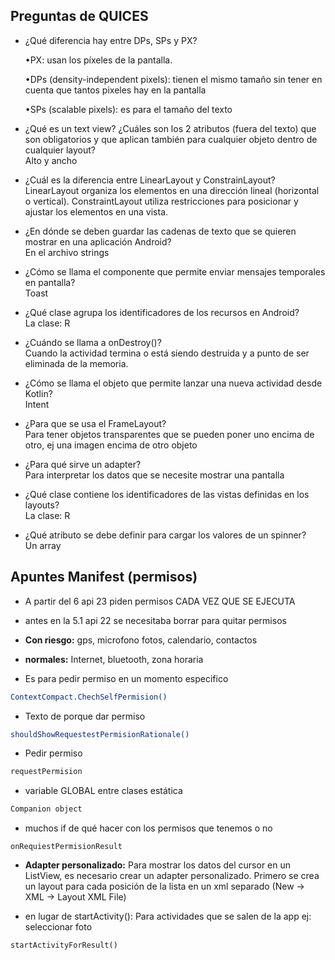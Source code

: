 ## Preguntas de QUICES

- ¿Qué diferencia hay entre DPs, SPs y PX?

  •PX: usan los píxeles de la pantalla.

  •DPs (density-independent pixels): tienen el mismo tamaño sin tener en cuenta que tantos pixeles hay en la pantalla

  •SPs (scalable pixels): es para el tamaño del texto

- ¿Qué es un text view? ¿Cuáles son los 2 atributos (fuera del texto) que son obligatorios y que aplican también para cualquier objeto dentro de cualquier layout? <br>
Alto y ancho

- ¿Cuál es la diferencia entre LinearLayout y ConstrainLayout? <br>
LinearLayout organiza los elementos en una dirección lineal (horizontal o vertical). ConstraintLayout utiliza restricciones para posicionar y ajustar los   elementos en una vista.

- ¿En dónde se deben guardar las cadenas de texto que se quieren mostrar en una aplicación Android? <br>
  En el archivo strings

- ¿Cómo se llama el componente que permite enviar mensajes temporales en pantalla? <br>
  Toast

- ¿Qué clase agrupa los identificadores de los recursos en Android? <br>
  La clase: R

- ¿Cuándo se llama a onDestroy()? <br>
  Cuando la actividad termina o está siendo destruida y a punto de ser eliminada de la memoria.

- ¿Cómo se llama el objeto que permite lanzar una nueva actividad desde Kotlin? <br>
  Intent

- ¿Para que se usa el FrameLayout? <br>
  Para tener objetos transparentes que se pueden poner uno encima de otro, ej una imagen encima de otro objeto

- ¿Para qué sirve un adapter? <br>
  Para interpretar los datos que se necesite mostrar una pantalla

- ¿Qué clase contiene los identificadores de las vistas definidas en los layouts? <br>
  La clase: R

- ¿Qué atributo se debe definir para cargar los valores de un spinner? <br>
  Un array

## Apuntes Manifest (permisos)

- A partir del 6 api 23 piden permisos CADA VEZ QUE SE EJECUTA

- antes en la 5.1 api 22 se necesitaba borrar para quitar permisos

- **Con riesgo:** gps, microfono fotos, calendario, contactos

- **normales:** Internet, bluetooth, zona horaria

- Es para pedir permiso en un momento especifico
```bash
ContextCompact.ChechSelfPermision()
```
- Texto de porque dar permiso
```bash
shouldShowRequestestPermisionRationale()
```
- Pedir permiso
```bash
requestPermision
```
- variable GLOBAL entre clases estática
```bash
Companion object
```
- muchos if de qué hacer con los permisos que tenemos o no
```
onRequiestPermisionResult
```
- **Adapter personalizado:** Para mostrar los datos del cursor en un ListView, es necesario crear un adapter personalizado. Primero se crea un layout para cada posición de la lista en un xml separado (New -> XML -> Layout XML File)

- en lugar de startActivity(): Para actividades que se salen de la app ej: seleccionar foto
```
startActivityForResult()
